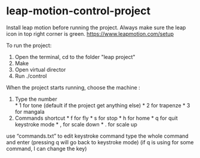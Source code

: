 # leap-motion-control-project

Install leap motion before running the project.
Always make sure the leap icon in top right corner is green.
https://www.leapmotion.com/setup

To run the project:
  1. Open the terminal, cd to the folder "leap project"
  2. Make
  3. Open virtual director
  4. Run ./control

When the project starts running, choose the machine :
  1. Type the number  
    * 1 for tone (default if the project get anything else)
    * 2 for trapenze 
    * 3 for mangala
  2. Commands shortcut 
    * f for fly
    * s for stop
    * h for home
    * q for quit keystroke mode
    * , for scale down
    * . for scale up

use “commands.txt” to edit keystroke command
type the whole command and enter
(pressing q will go back to keystroke mode)
(if q is using for some command, I can change the key)



